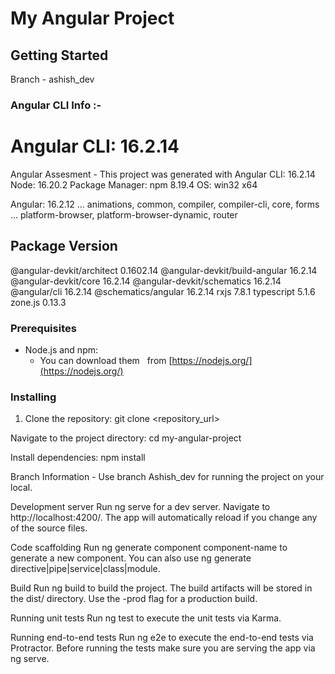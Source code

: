 # My Angular Project

## Getting Started

Branch - ashish_dev

### Angular CLI Info :-
Angular CLI: 16.2.14
=======
Angular Assesment - 
This project was generated with Angular CLI: 16.2.14
Node: 16.20.2
Package Manager: npm 8.19.4
OS: win32 x64

Angular: 16.2.12
... animations, common, compiler, compiler-cli, core, forms
... platform-browser, platform-browser-dynamic, router

Package                         Version
---------------------------------------------------------
@angular-devkit/architect       0.1602.14
@angular-devkit/build-angular   16.2.14
@angular-devkit/core            16.2.14
@angular-devkit/schematics      16.2.14
@angular/cli                    16.2.14
@schematics/angular             16.2.14
rxjs                            7.8.1
typescript                      5.1.6
zone.js                         0.13.3


### Prerequisites

* Node.js and npm: 
  * You can download them   
 from [https://nodejs.org/](https://nodejs.org/)

### Installing

1. Clone the repository:
   git clone <repository_url>

Navigate to the project directory:
cd my-angular-project

Install dependencies:
npm install


Branch Information - Use branch Ashish_dev for running the project on your local.

Development server
Run ng serve for a dev server. Navigate to http://localhost:4200/. The app will automatically reload if you change any of the source files.

Code scaffolding
Run ng generate component component-name to generate a new component. You can also use ng generate directive|pipe|service|class|module.

Build
Run ng build to build the project. The build artifacts will be stored in the dist/ directory. Use the -prod flag for a production build.

Running unit tests
Run ng test to execute the unit tests via Karma.

Running end-to-end tests
Run ng e2e to execute the end-to-end tests via Protractor. Before running the tests make sure you are serving the app via ng serve.
